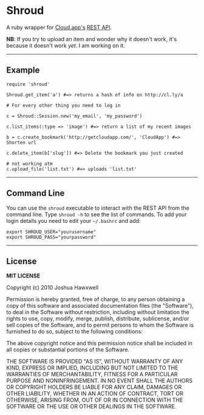 # Shroud

A ruby wrapper for [Cloud.app's](http://getcloudapp.com/) [REST API](http://support.getcloudapp.com/faqs/developers/api).

__NB__: If you try to upload an item and wonder why it doesn't work, it's because it doesn't work *yet*. I am working on it.


- - -

## Example
  
    require 'shroud'
    
    Shroud.get_item('a') #=> returns a hash of info on http://cl.ly/a
    
    # For every other thing you need to log in
    
    c = Shroud::Session.new('my_email', 'my_password')
    
    c.list_items(:type => 'image') #=> return a list of my recent images
    
    b = c.create_bookmark('http://getcloudapp.com/', 'CloudApp') #=> Shorten url
    
    c.delete_item(b['slug']) #=> Delete the bookmark you just created
    
    # not working atm
    c.upload_file('list.txt') #=> uploads 'list.txt'


- - - 

## Command Line

You can use the `shroud` executable to interact with the REST API from the command line. Type `shroud -h` to see the list of commands. To add your login details you need to edit your `~/.bashrc` and add:

    export SHROUD_USER="yourusername"
    export SHROUD_PASS="yourpassword"

- - -

## License

__MIT LICENSE__

Copyright (c) 2010 Joshua Hawxwell

 Permission is hereby granted, free of charge, to any person obtaining a copy of this software and associated documentation files (the "Software"), to deal in the Software without restriction, including without limitation the rights to use, copy, modify, merge, publish, distribute, sublicense, and/or sell copies of the Software, and to permit persons to whom the Software is furnished to do so, subject to the following conditions:

 The above copyright notice and this permission notice shall be included in all copies or substantial portions of the Software.
 
 THE SOFTWARE IS PROVIDED "AS IS", WITHOUT WARRANTY OF ANY KIND, EXPRESS OR IMPLIED, INCLUDING BUT NOT LIMITED TO THE WARRANTIES OF MERCHANTABILITY, FITNESS FOR A PARTICULAR PURPOSE AND NONINFRINGEMENT. IN NO EVENT SHALL THE AUTHORS OR COPYRIGHT HOLDERS BE LIABLE FOR ANY CLAIM, DAMAGES OR OTHER LIABILITY, WHETHER IN AN ACTION OF CONTRACT, TORT OR OTHERWISE, ARISING FROM, OUT OF OR IN CONNECTION WITH THE SOFTWARE OR THE USE OR OTHER DEALINGS IN THE SOFTWARE.